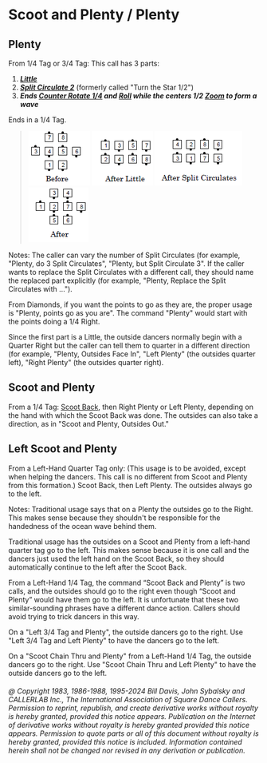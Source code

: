 
# Scoot and Plenty / Plenty

## Plenty

From 1/4 Tag or 3/4 Tag: This call has 3 parts:

1. ***[Little](scoot_and_little.md)***
2. ***[Split Circulate 2](../b1/circulate.md)*** (formerly called "Turn the Star 1/2")
3. ***Ends [Counter Rotate 1/4](counter_rotate.md) and [Roll](../plus/anything_and_roll.md) while the centers 1/2 [Zoom](../b2/zoom.md) to form a wave***

Ends in a 1/4 Tag.

>
> ![alt](plenty_1a.png)
> ![alt](plenty_1b.png)
> ![alt](plenty_2a.png)
> ![alt](plenty_2b.png)
>

Notes: The caller can vary the number of Split Circulates
(for example, "Plenty, do 3 Split Circulates", 
"Plenty, but Split Circulate 3". 
If the caller wants to replace the Split Circulates with a different call,
they should name the replaced part explicitly (for example, 
"Plenty, Replace the Split Circulates with …").

From Diamonds, if you want the points to go as they are, the proper
usage is "Plenty, points go as you are". The command "Plenty" would
start with the points doing a 1/4 Right.

Since the first part is a Little, the outside dancers normally begin with
a Quarter Right but the caller can tell them to quarter in a different
direction (for example, "Plenty, Outsides Face In",
"Left Plenty" (the outsides quarter left),
"Right Plenty" (the outsides quarter right).

## Scoot and Plenty

From a 1/4 Tag: [Scoot Back](../ms/scoot_back.md), then
Right Plenty or Left Plenty, depending on the hand with
which the Scoot Back was done. The outsides can also
take a direction, as in "Scoot and Plenty, Outsides Out."

## Left Scoot and Plenty

From a Left-Hand Quarter Tag only: 
(This usage is to be avoided, except when helping the
dancers. This call is no different from 
Scoot and Plenty from this formation.) 
Scoot Back, then Left Plenty. The outsides always go to the left.

Notes: Traditional usage says that on a Plenty the outsides
go to the Right. This makes sense
because they shouldn't be responsible for the handedness
of the ocean wave behind them.

Traditional usage has the outsides on a Scoot and Plenty 
from a left-hand quarter tag go to the left. 
This makes sense because it is one call and the dancers
just used the left hand on the Scoot Back, 
so they should automatically continue to the left after the Scoot Back.

From a Left-Hand 1/4 Tag, the command 
“Scoot Back and Plenty” is two calls, and the outsides
should go to the right even though “Scoot and Plenty” 
would have them go to the left. It is
unfortunate that these two similar-sounding phrases
have a different dance action. Callers
should avoid trying to trick dancers in this way.

On a "Left 3/4 Tag and Plenty", the outside dancers go to the right. 
Use "Left 3/4 Tag and Left Plenty" to
have the dancers go to the left.

On a "Scoot Chain Thru and Plenty" from a Left-Hand 1/4 Tag, 
the outside dancers go to the right.
Use "Scoot Chain Thru and Left Plenty" 
to have the outside dancers go to the left.

###### @ Copyright 1983, 1986-1988, 1995-2024 Bill Davis, John Sybalsky and CALLERLAB Inc., The International Association of Square Dance Callers. Permission to reprint, republish, and create derivative works without royalty is hereby granted, provided this notice appears. Publication on the Internet of derivative works without royalty is hereby granted provided this notice appears. Permission to quote parts or all of this document without royalty is hereby granted, provided this notice is included. Information contained herein shall not be changed nor revised in any derivation or publication.

<!-- Parts
Plenty1
Plenty2
Plenty3
-->